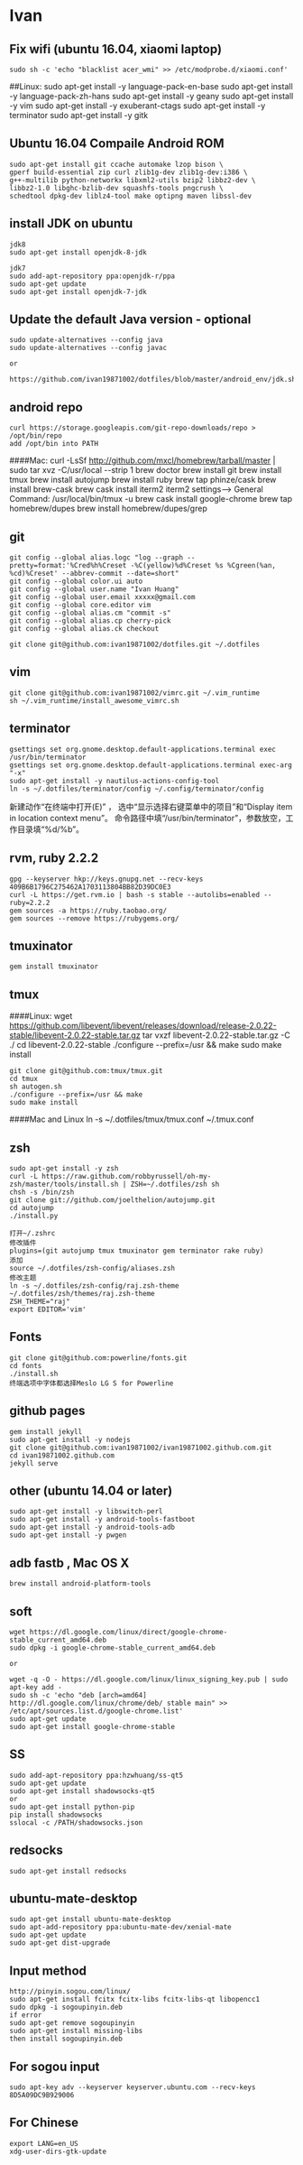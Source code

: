 # Ivan 

## Fix wifi (ubuntu 16.04, xiaomi laptop)
    sudo sh -c 'echo "blacklist acer_wmi" >> /etc/modprobe.d/xiaomi.conf'

##Linux:
    sudo apt-get install -y language-pack-en-base
    sudo apt-get install -y language-pack-zh-hans
    sudo apt-get install -y geany
    sudo apt-get install -y vim
    sudo apt-get install -y exuberant-ctags
    sudo apt-get install -y terminator
    sudo apt-get install -y gitk

## Ubuntu 16.04  Compaile Android ROM
    sudo apt-get install git ccache automake lzop bison \
    gperf build-essential zip curl zlib1g-dev zlib1g-dev:i386 \
    g++-multilib python-networkx libxml2-utils bzip2 libbz2-dev \
    libbz2-1.0 libghc-bzlib-dev squashfs-tools pngcrush \
    schedtool dpkg-dev liblz4-tool make optipng maven libssl-dev

## install JDK on ubuntu
    jdk8
    sudo apt-get install openjdk-8-jdk

    jdk7
    sudo add-apt-repository ppa:openjdk-r/ppa
    sudo apt-get update
    sudo apt-get install openjdk-7-jdk


## Update the default Java version - optional
    sudo update-alternatives --config java
    sudo update-alternatives --config javac

    or 

    https://github.com/ivan19871002/dotfiles/blob/master/android_env/jdk.sh

## android repo
    curl https://storage.googleapis.com/git-repo-downloads/repo > /opt/bin/repo
    add /opt/bin into PATH

####Mac:
    curl -LsSf http://github.com/mxcl/homebrew/tarball/master | sudo tar xvz -C/usr/local --strip 1
    brew doctor
    brew install git
    brew install tmux
    brew install autojump
    brew install ruby
    brew tap phinze/cask
    brew install brew-cask
    brew cask install iterm2
    iterm2 settings--> General Command: /usr/local/bin/tmux -u
    brew cask install google-chrome
    brew tap homebrew/dupes
    brew install homebrew/dupes/grep


## git
    git config --global alias.logc "log --graph --pretty=format:'%Cred%h%Creset -%C(yellow)%d%Creset %s %Cgreen(%an, %cd)%Creset' --abbrev-commit --date=short"
    git config --global color.ui auto
    git config --global user.name "Ivan Huang"
    git config --global user.email xxxxx@gmail.com
    git config --global core.editor vim
    git config --global alias.cm "commit -s"
    git config --global alias.cp cherry-pick
    git config --global alias.ck checkout

    git clone git@github.com:ivan19871002/dotfiles.git ~/.dotfiles

## vim
    git clone git@github.com:ivan19871002/vimrc.git ~/.vim_runtime
    sh ~/.vim_runtime/install_awesome_vimrc.sh

## terminator
	gsettings set org.gnome.desktop.default-applications.terminal exec   /usr/bin/terminator
	gsettings set org.gnome.desktop.default-applications.terminal exec-arg "-x"
	sudo apt-get install -y nautilus-actions-config-tool
	ln -s ~/.dotfiles/terminator/config ~/.config/terminator/config

新建动作“在终端中打开(E)” ，
选中“显示选择右键菜单中的项目”和“Display item in location context menu”。
命令路径中填“/usr/bin/terminator”，参数放空，工作目录填“%d/%b”。

## rvm, ruby 2.2.2
    gpg --keyserver hkp://keys.gnupg.net --recv-keys 409B6B1796C275462A1703113804BB82D39DC0E3
    curl -L https://get.rvm.io | bash -s stable --autolibs=enabled --ruby=2.2.2
    gem sources -a https://ruby.taobao.org/
    gem sources --remove https://rubygems.org/

## tmuxinator
    gem install tmuxinator

## tmux
####Linux:
    wget https://github.com/libevent/libevent/releases/download/release-2.0.22-stable/libevent-2.0.22-stable.tar.gz
    tar vxzf libevent-2.0.22-stable.tar.gz -C ./
    cd libevent-2.0.22-stable
    ./configure --prefix=/usr && make
    sudo make install

    git clone git@github.com:tmux/tmux.git
    cd tmux
    sh autogen.sh
    ./configure --prefix=/usr && make
    sudo make install

####Mac and Linux
    ln -s ~/.dotfiles/tmux/tmux.conf ~/.tmux.conf

## zsh
    sudo apt-get install -y zsh
    curl -L https://raw.github.com/robbyrussell/oh-my-zsh/master/tools/install.sh | ZSH=~/.dotfiles/zsh sh
    chsh -s /bin/zsh
    git clone git://github.com/joelthelion/autojump.git
    cd autojump
    ./install.py

    打开~/.zshrc
    修改插件
    plugins=(git autojump tmux tmuxinator gem terminator rake ruby)
    添加
    source ~/.dotfiles/zsh-config/aliases.zsh
    修改主题
    ln -s ~/.dotfiles/zsh-config/raj.zsh-theme ~/.dotfiles/zsh/themes/raj.zsh-theme
    ZSH_THEME="raj"
    export EDITOR='vim'

## Fonts
    git clone git@github.com:powerline/fonts.git
    cd fonts
    ./install.sh
    终端选项中字体都选择Meslo LG S for Powerline

## github pages
    gem install jekyll
    sudo apt-get install -y nodejs
    git clone git@github.com:ivan19871002/ivan19871002.github.com.git
    cd ivan19871002.github.com
    jekyll serve

## other (ubuntu 14.04 or later)
    sudo apt-get install -y libswitch-perl
    sudo apt-get install -y android-tools-fastboot
    sudo apt-get install -y android-tools-adb
    sudo apt-get install -y pwgen

## adb fastb , Mac OS X
    brew install android-platform-tools

## soft
    wget https://dl.google.com/linux/direct/google-chrome-stable_current_amd64.deb
    sudo dpkg -i google-chrome-stable_current_amd64.deb

    or

    wget -q -O - https://dl.google.com/linux/linux_signing_key.pub | sudo apt-key add -
    sudo sh -c 'echo "deb [arch=amd64] http://dl.google.com/linux/chrome/deb/ stable main" >> /etc/apt/sources.list.d/google-chrome.list'
    sudo apt-get update
    sudo apt-get install google-chrome-stable

## SS
    sudo add-apt-repository ppa:hzwhuang/ss-qt5
    sudo apt-get update
    sudo apt-get install shadowsocks-qt5
    or
    sudo apt-get install python-pip
    pip install shadowsocks
    sslocal -c /PATH/shadowsocks.json

## redsocks
    sudo apt-get install redsocks

## ubuntu-mate-desktop
    sudo apt-get install ubuntu-mate-desktop 
    sudo apt-add-repository ppa:ubuntu-mate-dev/xenial-mate
    sudo apt-get update
    sudo apt-get dist-upgrade 

## Input method
    http://pinyin.sogou.com/linux/
    sudo apt-get install fcitx fcitx-libs fcitx-libs-qt libopencc1
    sudo dpkg -i sogoupinyin.deb
    if error
    sudo apt-get remove sogoupinyin
    sudo apt-get install missing-libs
    then install sogoupinyin.deb

## For sogou input
    sudo apt-key adv --keyserver keyserver.ubuntu.com --recv-keys 8D5A09DC9B929006

## For Chinese
    export LANG=en_US
    xdg-user-dirs-gtk-update
